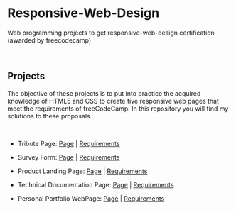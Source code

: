 # Responsive-Web-Design
Web programming projects to get responsive-web-design certification (awarded by freecodecamp)

<br>

## Projects
The objective of these projects is to put into practice the acquired knowledge of HTML5 and CSS to create five responsive web pages that meet the requirements of freeCodeCamp. In this repository you will find my solutions to these proposals.

<br>

* Tribute Page: <a href="https://codepen.io/carlosJCs/pen/vYdBgpb" target="_blank">Page</a> | <a href="https://www.freecodecamp.org/learn/responsive-web-design/responsive-web-design-projects/build-a-tribute-page" target="_blank">Requirements</a>

* Survey Form: [Page]() | [Requirements](https://www.freecodecamp.org/learn/responsive-web-design/responsive-web-design-projects/build-a-survey-form)

* Product Landing Page: [Page]() | [Requirements](https://www.freecodecamp.org/learn/responsive-web-design/responsive-web-design-projects/build-a-product-landing-page)

* Technical Documentation Page: [Page]() | [Requirements](https://www.freecodecamp.org/learn/responsive-web-design/responsive-web-design-projects/build-a-technical-documentation-page)

* Personal Portfolio WebPage: [Page]() | [Requirements](https://www.freecodecamp.org/learn/responsive-web-design/responsive-web-design-projects/build-a-personal-portfolio-webpage)